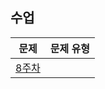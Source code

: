 

## 수업
|문제|문제 유형|
|:--:|:--------|
|[8주차](https://programmers.co.kr/learn/courses/30/lessons/86491)||
